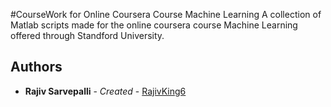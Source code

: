 #CourseWork for Online Coursera Course Machine Learning 
  A collection of Matlab scripts made for the online coursera course Machine Learning offered through Standford University. 
## Authors
* **Rajiv Sarvepalli** - *Created* - [RajivKing6](https://github.com/rajivking6)
